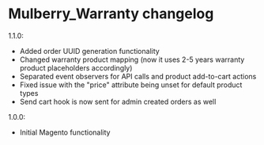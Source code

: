 Mulberry_Warranty changelog
========================

1.1.0:
- Added order UUID generation functionality
- Changed warranty product mapping (now it uses 2-5 years warranty product placeholders accordingly)
- Separated event observers for API calls and product add-to-cart actions
- Fixed issue with the "price" attribute being unset for default product types
- Send cart hook is now sent for admin created orders as well

1.0.0:
- Initial Magento functionality
